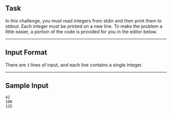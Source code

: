 
## Task
In this challenge, you must read integers from stdin and then print them to stdout. Each integer must be printed on a new line. To make the problem a little easier, a portion of the code is provided for you in the editor below.

---

## Input Format

There are `3` lines of input, and each line contains a single integer.

---

## Sample Input

```
42
100
125
````

